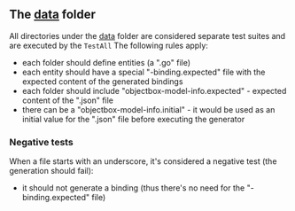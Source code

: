 ## The [data](data) folder
All directories under the [data](data) folder are considered separate test suites and are executed by the `TestAll`
The following rules apply:
* each folder should define entities (a ".go" file)
* each entity should have a special "-binding.expected" file with the expected content of the generated bindings
* each folder should include "objectbox-model-info.expected" - expected content of the ".json" file
* there can be a "objectbox-model-info.initial" - it would be used as an initial value for the ".json" file before executing the generator 

### Negative tests
When a file starts with an underscore, it's considered a negative test (the generation should fail):
* it should not generate a binding (thus there's no need for the "-binding.expected" file)


 